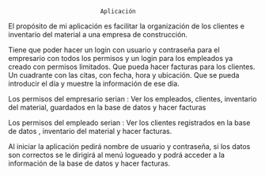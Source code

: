                               Aplicación
 

El propósito de mi aplicación es facilitar la organización de los clientes e inventario del material  a una empresa de construcción.

Tiene que poder hacer un login con usuario y contraseña  para el empresario con todos los permisos y un login para los empleados ya creado  con permisos limitados.
Que pueda hacer facturas para los clientes.
Un cuadrante con las citas, con fecha, hora y ubicación.
Que se pueda introducir el día y muestre  la información de ese día.

Los permisos del empresario serian :
Ver  los empleados, clientes, inventario del material, guardados en la base de datos y hacer facturas

Los permisos del empleado serian :
Ver los clientes registrados en la base de datos , inventario del material y hacer facturas.



Al iniciar la aplicación pedirá nombre de usuario y contraseña, si los datos son correctos se le dirigirá al menú logueado y podrá acceder a la información de la base de datos y hacer facturas.

